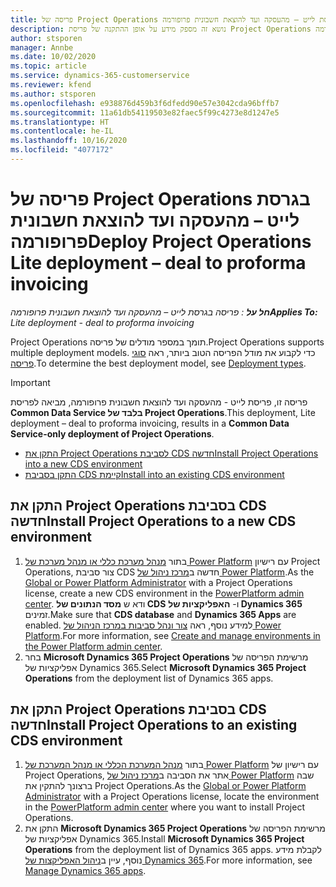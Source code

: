 ```yaml
---
title: פריסה של Project Operations בגרסת לייט – מהעסקה ועד להוצאת חשבונית פרופורמה
description: נושא זה מספק מידע על אופן ההתקנה של פריסת Project Operations בגרסת לייט - מהעסקה ועד להוצאת חשבונית פרופורמה.
author: stsporen
manager: Annbe
ms.date: 10/02/2020
ms.topic: article
ms.service: dynamics-365-customerservice
ms.reviewer: kfend
ms.author: stsporen
ms.openlocfilehash: e938876d459b3f6dfedd90e57e3042cda96bffb7
ms.sourcegitcommit: 11a61db54119503e82faec5f99c4273e8d1247e5
ms.translationtype: HT
ms.contentlocale: he-IL
ms.lasthandoff: 10/16/2020
ms.locfileid: "4077172"
---
```

# <a name="deploy-project-operations-lite-deployment--deal-to-proforma-invoicing"></a><span data-ttu-id="6e27f-103">פריסה של Project Operations בגרסת לייט – מהעסקה ועד להוצאת חשבונית פרופורמה</span><span class="sxs-lookup"><span data-stu-id="6e27f-103">Deploy Project Operations Lite deployment – deal to proforma invoicing</span></span>

<span data-ttu-id="6e27f-104">_**חל על** : פריסה בגרסת לייט – מהעסקה ועד להוצאת חשבונית פרופורמה_</span><span class="sxs-lookup"><span data-stu-id="6e27f-104">_**Applies To:** Lite deployment - deal to proforma invoicing_</span></span>

<span data-ttu-id="6e27f-105">Project Operations תומך במספר מודלים של פריסה.</span><span class="sxs-lookup"><span data-stu-id="6e27f-105">Project Operations supports multiple deployment models.</span></span> <span data-ttu-id="6e27f-106">כדי לקבוע את מודל הפריסה הטוב ביותר, ראה [סוגי פריסה](determine-deployment-type.md).</span><span class="sxs-lookup"><span data-stu-id="6e27f-106">To determine the best deployment model, see [Deployment types](determine-deployment-type.md).</span></span>


> [!IMPORTANT]
> <span data-ttu-id="6e27f-107">פריסה זו, פריסת לייט - מהעסקה ועד להוצאת חשבונית פרופורמה, מביאה לפריסת **Common Data Service בלבד של Project Operations**.</span><span class="sxs-lookup"><span data-stu-id="6e27f-107">This deployment, Lite deployment – deal to proforma invoicing, results in a **Common Data Service-only deployment of Project Operations**.</span></span>

- [<span data-ttu-id="6e27f-108">התקן את Project Operations לסביבת CDS חדשה</span><span class="sxs-lookup"><span data-stu-id="6e27f-108">Install Project Operations into a new CDS environment</span></span>](#new)
- [<span data-ttu-id="6e27f-109">התקן בסביבת CDS קיימת</span><span class="sxs-lookup"><span data-stu-id="6e27f-109">Install into an existing CDS environment</span></span>](#existing)



## <a name="install-project-operations-to-a-new-cds-environment"></a><a name="new"></a><span data-ttu-id="6e27f-110">התקן את Project Operations בסביבת CDS חדשה</span><span class="sxs-lookup"><span data-stu-id="6e27f-110">Install Project Operations to a new CDS environment</span></span>

1. <span data-ttu-id="6e27f-111">בתור [מנהל מערכת כללי או מנהל מערכת של Power Platform](https://docs.microsoft.com/power-platform/admin/global-service-administrators-can-administer-without-license) עם רישיון Project Operations, צור סביבת CDS חדשה ב[מרכז ניהול של Power Platform](https://admin.powerplatform.com).</span><span class="sxs-lookup"><span data-stu-id="6e27f-111">As the [Global or Power Platform Administrator](https://docs.microsoft.com/power-platform/admin/global-service-administrators-can-administer-without-license) with a Project Operations license, create a new CDS environment in the [PowerPlatform admin center](https://admin.powerplatform.com).</span></span> <span data-ttu-id="6e27f-112">ודא ש **מסד הנתונים של CDS** ו- **‏האפליקציות של Dynamics 365** זמינים.</span><span class="sxs-lookup"><span data-stu-id="6e27f-112">Make sure that **CDS database** and **Dynamics 365 Apps** are enabled.</span></span> <span data-ttu-id="6e27f-113">למידע נוסף, ראה [צור ונהל סביבות במרכז הניהול של Power Platform](https://docs.microsoft.com/power-platform/admin/create-environment#create-an-environment-in-the-power-platform-admin-center).</span><span class="sxs-lookup"><span data-stu-id="6e27f-113">For more information, see [Create and manage environments in the Power Platform admin center](https://docs.microsoft.com/power-platform/admin/create-environment#create-an-environment-in-the-power-platform-admin-center).</span></span>
2. <span data-ttu-id="6e27f-114">בחר **Microsoft Dynamics 365 Project Operations** מרשימת הפריסה של אפליקציות של Dynamics 365.</span><span class="sxs-lookup"><span data-stu-id="6e27f-114">Select **Microsoft Dynamics 365 Project Operations** from the deployment list of Dynamics 365 apps.</span></span>


## <a name="install-project-operations-to-an-existing-cds-environment"></a><a name="existing"></a><span data-ttu-id="6e27f-115">התקן את Project Operations בסביבת CDS חדשה</span><span class="sxs-lookup"><span data-stu-id="6e27f-115">Install Project Operations to an existing CDS environment</span></span>

1. <span data-ttu-id="6e27f-116">בתור [מנהל המערכת הכללי או מנהל המערכת של Power Platform](https://docs.microsoft.com/power-platform/admin/global-service-administrators-can-administer-without-license) עם רישיון של Project Operations, אתר את הסביבה ב[מרכז ניהול של Power Platform](https://admin.powerplatform.com) שבה ברצונך להתקין את Project Operations.</span><span class="sxs-lookup"><span data-stu-id="6e27f-116">As the [Global or Power Platform Administrator](https://docs.microsoft.com/power-platform/admin/global-service-administrators-can-administer-without-license) with a Project Operations license, locate the environment in the [PowerPlatform admin center](https://admin.powerplatform.com) where you want to install Project Operations.</span></span>
2. <span data-ttu-id="6e27f-117">התקן את **Microsoft Dynamics 365 Project Operations** מרשימת הפריסה של אפליקציות של Dynamics 365.</span><span class="sxs-lookup"><span data-stu-id="6e27f-117">Install **Microsoft Dynamics 365 Project Operations** from the deployment list of Dynamics 365 apps.</span></span> <span data-ttu-id="6e27f-118">לקבלת מידע נוסף, עיין ב[ניהול האפליקצות של Dynamics 365](https://docs.microsoft.com/power-platform/admin/manage-apps).</span><span class="sxs-lookup"><span data-stu-id="6e27f-118">For more information, see [Manage Dynamics 365 apps](https://docs.microsoft.com/power-platform/admin/manage-apps).</span></span>


